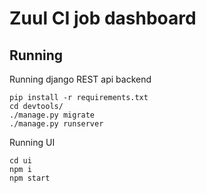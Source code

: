 Zuul CI job dashboard
=====================


Running
-------
Running django REST api backend
```
pip install -r requirements.txt
cd devtools/
./manage.py migrate
./manage.py runserver
```


Running UI

```
cd ui
npm i
npm start
```
